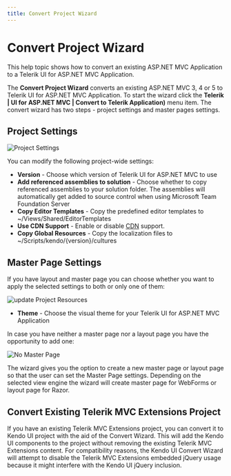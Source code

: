 ```yaml
---
title: Convert Project Wizard
---
```


# Convert Project Wizard

This help topic shows how to convert an existing ASP.NET MVC Application to a Telerik UI for ASP.NET MVC Application.

The **Convert Project Wizard** converts an existing ASP.NET MVC 3, 4 or 5 to Telerik UI for ASP.NET MVC Application.
To start the wizard click the **Telerik | UI for ASP.NET MVC | Convert to Telerik Application)** menu item. The convert wizard has two steps - project settings and master pages settings.

## Project Settings

![Project Settings](/aspnet-mvc/vs-integration/images/convert.png)

You can modify the following project-wide settings:

- **Version** - Choose which version of Telerik UI for ASP.NET MVC to use
- **Add referenced assemblies to solution** - Choose whether to copy referenced assemblies to your solution folder. The assemblies will automatically get added to source control when using Microsoft Team Foundation Server
- **Copy Editor Templates** - Copy the predefined editor templates to ~/Views/Shared/EditorTemplates
- **Use CDN Support** - Enable or disable [CDN](/intro/installation/cdn-service) support.
- **Copy Global Resources** - Copy the localization files to ~/Scripts/kendo/{version}/cultures

## Master Page Settings

If you have layout and master page you can choose whether you want to apply the selected settings to both or only one of them:

![update Project Resources](/aspnet-mvc/vs-integration/images/convert2.png)

- **Theme** - Choose the visual theme for your Telerik UI for ASP.NET MVC Application

In case you have neither a master page nor a layout page you have the opportunity to add one:

![No Master Page](/aspnet-mvc/vs-integration/images/no_master_page.png)

The wizard gives you the option to create a new master page or layout page so that the user can set the Master Page settings. Depending on the selected view engine the wizard will create master page for WebForms or layout page for Razor.

## Convert Existing Telerik MVC Extensions Project

If you have an existing Telerik MVC Extensions project, you can convert it to Kendo UI project with the aid of the Convert Wizard. This will add the Kendo UI components to the project without removing the existing Telerik MVC Extensions content. For compatibility reasons, the Kendo UI Convert Wizard will attempt to disable the Telerik MVC Extensions embedded jQuery usage because it might interfere with the Kendo UI jQuery inclusion.

